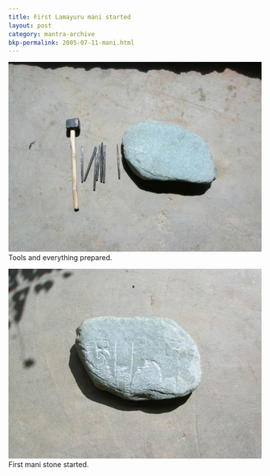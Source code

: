 ```yaml
---
title: First Lamayuru mani started
layout: post
category: mantra-archive
bkp-permalink: 2005-07-11-mani.html
---
```



![tools](/assets/images/mani/tools.jpg)  
Tools and everything prepared.

![starting](/assets/images/mani/mani1Started.jpg)  
First mani stone started.
